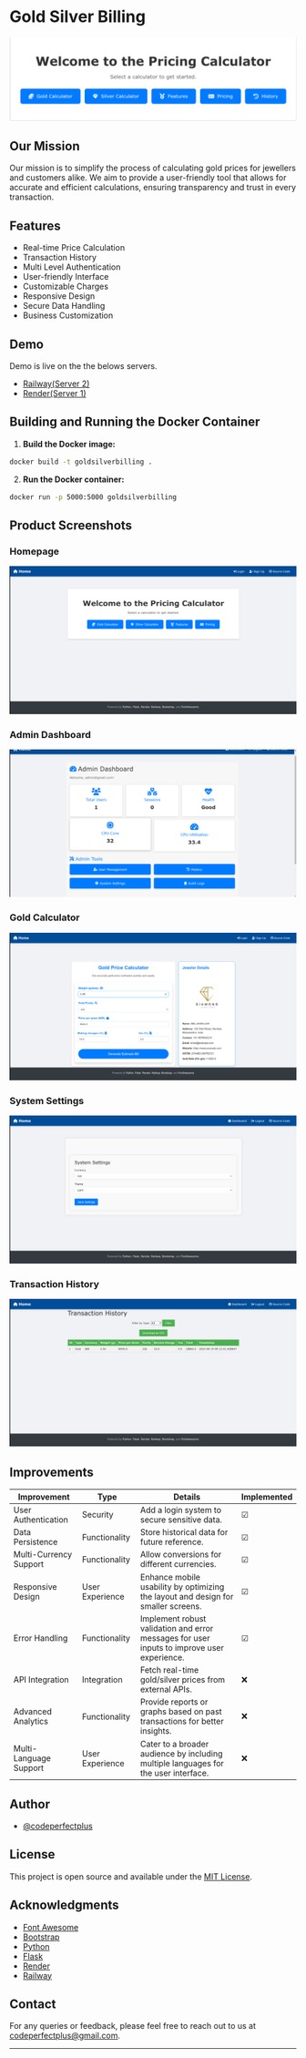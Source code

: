 # Gold Silver Billing

![Homepage](/images/app.png)

## Our Mission

Our mission is to simplify the process of calculating gold prices for jewellers and customers alike. We aim to provide a user-friendly tool that allows for accurate and efficient calculations, ensuring transparency and trust in every transaction.

## Features

- Real-time Price Calculation
- Transaction History
- Multi Level Authentication
- User-friendly Interface
- Customizable Charges
- Responsive Design
- Secure Data Handling
- Business Customization

## Demo

Demo is live on the the belows servers.

- [Railway(Server 2)](https://goldsilverbilling-production.up.railway.app/)
- [Render(Server 1)](https://goldsilverbilling.onrender.com/)

## Building and Running the Docker Container

1. **Build the Docker image:**

```bash
docker build -t goldsilverbilling .
```

2. **Run the Docker container:**

```bash
docker run -p 5000:5000 goldsilverbilling
```


## Product Screenshots

### Homepage

![Homepage](/images/homepage.png)

### Admin Dashboard

![Admin Dashboard](/images/admin_dashboard.png)

### Gold Calculator

![Gold Calculator](/images/gold_calculator.png)

### System Settings

![System Settings](/images/system_setting.png)
   
### Transaction History

![Transaction History](/images/transaction_history.png)

## Improvements

| Improvement            | Type                  | Details                                                                                   | Implemented |
|------------------------|-----------------------|-------------------------------------------------------------------------------------------|--------------|
| User Authentication    | Security              | Add a login system to secure sensitive data.                                              | &#x2611;           |
| Data Persistence       | Functionality         | Store historical data for future reference.                                               | &#x2611;           |
| Multi-Currency Support | Functionality         | Allow conversions for different currencies.                                               | &#x2611;           |
| Responsive Design      | User Experience       | Enhance mobile usability by optimizing the layout and design for smaller screens.         | &#x2611;           |
| Error Handling         | Functionality         | Implement robust validation and error messages for user inputs to improve user experience. |&#x2611;           |
| API Integration        | Integration           | Fetch real-time gold/silver prices from external APIs.                                    | :x:           |
| Advanced Analytics     | Functionality         | Provide reports or graphs based on past transactions for better insights.                 | :x:           |
| Multi-Language Support | User Experience       | Cater to a broader audience by including multiple languages for the user interface.       | :x:           |


## Author

- [@codeperfectplus](https://github.com/codeperfectplus)

## License

This project is open source and available under the [MIT License](LICENSE).

## Acknowledgments

- [Font Awesome](https://fontawesome.com/)
- [Bootstrap](https://getbootstrap.com/)
- [Python](https://www.python.org/)
- [Flask](https://flask.palletsprojects.com/)
- [Render](https://render.com/)
- [Railway](https://railway.app/)

## Contact

For any queries or feedback, please feel free to reach out to us at [codeperfectplus@gmail.com](mailto:codeperfectplus@gmail.com).

---
